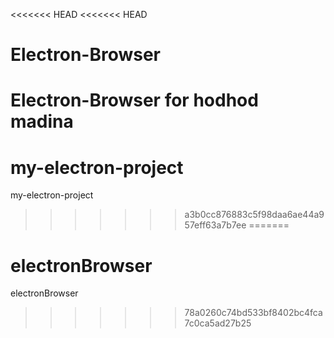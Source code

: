 <<<<<<< HEAD
<<<<<<< HEAD
# Electron-Browser
Electron-Browser for hodhod madina
=======
# my-electron-project
my-electron-project
>>>>>>> a3b0cc876883c5f98daa6ae44a957eff63a7b7ee
=======
# electronBrowser
electronBrowser
>>>>>>> 78a0260c74bd533bf8402bc4fca7c0ca5ad27b25
